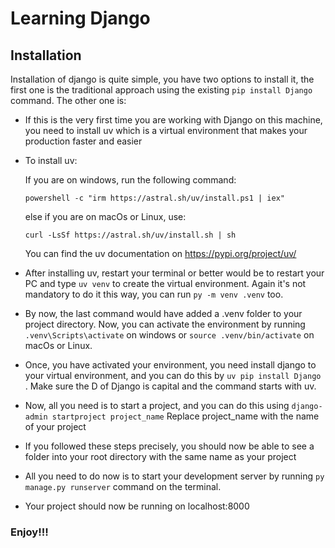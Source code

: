 # Learning Django

## Installation
Installation of django is quite simple, you have two options to install it, the first one is the traditional approach using the existing 
``` pip install Django ``` command. The other one is:

- If this is the very first time you are working with Django on this machine, you need to install uv which is a virtual environment that makes your production faster and easier

- To install uv:
    
  If you are on windows, run the following command:
  
  ```powershell -c "irm https://astral.sh/uv/install.ps1 | iex"  ```

  else if you are on macOs or Linux, use:

  ``` curl -LsSf https://astral.sh/uv/install.sh | sh ```

  You can find the uv documentation on https://pypi.org/project/uv/

- After installing uv, restart your terminal or better would be to restart your PC and type ``` uv venv ``` to create the virtual environment. Again it's not mandatory to do it this way, you can run ``` py -m venv .venv ``` too.

- By now, the last command would have added a .venv folder to your project directory. Now, you can activate the environment by running ``` .venv\Scripts\activate ``` on windows or ``` source .venv/bin/activate ``` on macOs or Linux.

- Once, you have activated your environment, you need install django to your virtual environment, and you can do this by ``` uv pip install Django ``` . Make sure the D of Django is capital and the command starts with uv.

- Now, all you need is to start a project, and you can do this using ``` django-admin startproject project_name ``` Replace project_name with the name of your project

- If you followed these steps precisely, you should now be able to see a folder into your root directory with the same name as your project

- All you need to do now is to start your development server by running ``` py manage.py runserver ``` command on the terminal.

- Your project should now be running on localhost:8000

### Enjoy!!!